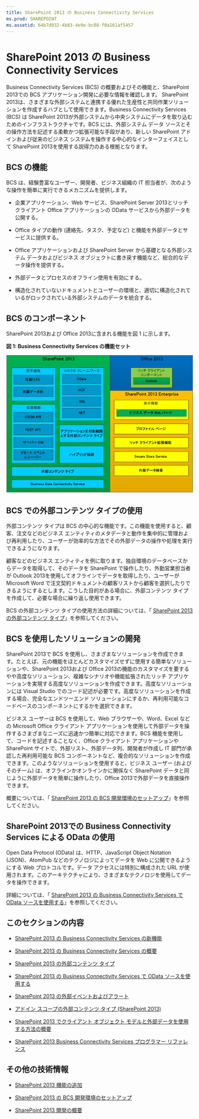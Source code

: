 ```yaml
---
title: SharePoint 2013 の Business Connectivity Services
ms.prod: SHAREPOINT
ms.assetid: 64b7d032-4b83-4e9e-bc08-f0a161af5457
---
```



# SharePoint 2013 の Business Connectivity Services
Business Connectivity Services (BCS) の概要およびその機能と、SharePoint 2013での BCS アプリケーション開発に必要な情報を確認します。
SharePoint 2013は、さまざまな外部システムと連携する優れた生産性と共同作業ソリューションを作成するハブとして使用できます。Business Connectivity Services (BCS) は SharePoint 2013が外部システムから中央システムにデータを取り込むためのインフラストラクチャです。BCS には、外部システム データ ソースとその操作方法を記述する柔軟かつ拡張可能な手段があり、新しい SharePoint アドインおよび従来のビジネス システムを操作する中心的なインターフェイスとして SharePoint 2013を使用する説得力のある根拠となります。
  
    
    


## BCS の機能
<a name="BCSoverview_Whatcanbcsdo"> </a>

BCS は、経験豊富なユーザー、開発者、ビジネス組織の IT 担当者が、次のような操作を簡単に実行できるメカニズムを提供します。
  
    
    

- 企業アプリケーション、Web サービス、SharePoint Server 2013とリッチ クライアント Office アプリケーションの OData サービスから外部データを公開する。
    
  
- Office タイプの動作 (連絡先、タスク、予定など) と機能を外部データとサービスに提供する。
    
  
- Office アプリケーションおよび SharePoint Server から基礎となる外部システム データおよびビジネス オブジェクトに書き戻す機能など、総合的なデータ操作を提供する。
    
  
- 外部データとプロセスのオフライン使用を有効にする。
    
  
- 構造化されていないドキュメントとユーザーの環境と、適切に構造化されているがロックされている外部システムのデータを統合する。
    
  

## BCS のコンポーネント
<a name="bkmk_Components"> </a>

SharePoint 2013および Office 2013に含まれる機能を図 1 に示します。
  
    
    

**図 1: Business Connectivity Services の機能セット**

  
    
    

  
    
    
![Business Connectivity Services 機能セット](images/BCSin2013FeatureSet.jpg)
  
    
    

  
    
    

  
    
    

## BCS での外部コンテンツ タイプの使用
<a name="bkmk_UsingECTs"> </a>

外部コンテンツ タイプは BCS の中心的な機能です。この機能を使用すると、顧客、注文などのビジネス エンティティのメタデータと動作を集中的に管理および再利用したり、ユーザーが効率的な方法でその外部データの操作や処理を実行できるようになります。
  
    
    
顧客などのビジネス エンティティを例に取ります。独自環境のデータベースからデータを取得して、そのデータを SharePoint で操作したり、外勤営業担当者が Outlook 2013を使用してオフラインでデータを取得したり、ユーザーが Microsoft Word で注文契約ドキュメントの顧客リストから顧客を選択したりできるようにするとします。こうした目的がある場合に、外部コンテンツ タイプを作成して、必要な場合に繰り返し使用できます。
  
    
    
BCS の外部コンテンツ タイプの使用方法の詳細については、「 [SharePoint 2013 の外部コンテンツ タイプ](external-content-types-in-sharepoint-2013.md)」を参照してください。
  
    
    

## BCS を使用したソリューションの開発
<a name="bkmk_DevelopingSolutionsUsingBCS"> </a>

SharePoint 2013で BCS を使用し、さまざまなソリューションを作成できます。たとえば、元の機能をほとんどカスタマイズせずに使用する簡単なソリューションや、SharePoint 2013および Office 2013の機能のカスタマイズを要するやや高度なソリューション、複雑なシナリオや機能拡張されたリッチ アプリケーションを実現する高度なソリューションを作成できます。高度なソリューションには Visual Studio でのコード記述が必要です。高度なソリューションを作成する場合、完全なエンドツーエンド ソリューションにするか、再利用可能なコードベースのコンポーネントにするかを選択できます。
  
    
    
ビジネス ユーザーは BCS を使用して、Web ブラウザーや、Word、Excel などの Microsoft Office クライアント アプリケーションを使用して外部データを操作するさまざまなニーズに迅速かつ簡単に対応できます。BCS 機能を使用して、コードを記述することなく、Office クライアント アプリケーションや SharePoint サイトで、外部リスト、外部データ列、開発者が作成し IT 部門が承認した再利用可能な BCS コンポーネントなど、複合的なソリューションを作成できます。このようなソリューションを使用すると、ビジネス ユーザー (およびそのチーム) は、オフラインかオンラインかに関係なく SharePoint データと同じように外部データを簡単に操作したり、Office 2013で外部データを直接操作できます。
  
    
    
概要については、「 [SharePoint 2013 の BCS 開発環境のセットアップ](setting-up-a-development-environment-for-bcs-in-sharepoint-2013.md)」を参照してください。
  
    
    

## SharePoint 2013での Business Connectivity Services による OData の使用
<a name="bkmk_ODataInBCS"> </a>

Open Data Protocol (OData) は、HTTP、JavaScript Object Notation (JSON)、AtomPub などのテクノロジによってデータを Web に公開できるようにする Web プロトコルです。データ アクセスには特別に構成された URL が使用されます。このアーキテクチャにより、さまざまなテクノロジを使用してデータを操作できます。
  
    
    
詳細については、「 [SharePoint 2013 の Business Connectivity Services で OData ソースを使用する](using-odata-sources-with-business-connectivity-services-in-sharepoint-2013.md)」を参照してください。
  
    
    

## このセクションの内容
<a name="bkmk_inthissection"> </a>


-  [SharePoint 2013 の Business Connectivity Services の新機能](what-s-new-in-business-connectivity-services-in-sharepoint-2013.md)
    
  
-  [SharePoint 2013 の Business Connectivity Services の概要](get-started-with-business-connectivity-services-in-sharepoint-2013.md)
    
  
-  [SharePoint 2013 の外部コンテンツ タイプ](external-content-types-in-sharepoint-2013.md)
    
  
-  [SharePoint 2013 の Business Connectivity Services で OData ソースを使用する](using-odata-sources-with-business-connectivity-services-in-sharepoint-2013.md)
    
  
-  [SharePoint 2013 の外部イベントおよびアラート](external-events-and-alerts-in-sharepoint-2013.md)
    
  
-  [アドイン スコープの外部コンテンツ タイプ (SharePoint 2013)](add-in-scoped-external-content-types-in-sharepoint-2013.md)
    
  
-  [SharePoint 2013 でクライアント オブジェクト モデルと外部データを使用する方法の概要](get-started-using-the-client-object-model-with-external-data-in-sharepoint-2013.md)
    
  
-  [SharePoint 2013 Business Connectivity Services プログラマー リファレンス](business-connectivity-services-programmers-reference-for-sharepoint-2013.md)
    
  

## その他の技術情報
<a name="bkmk_AdditionalResources"> </a>


-  [SharePoint 2013 機能の追加](add-sharepoint-2013-capabilities.md)
    
  
-  [SharePoint 2013 の BCS 開発環境のセットアップ](setting-up-a-development-environment-for-bcs-in-sharepoint-2013.md)
    
  
-  [SharePoint 2013 開発の概要](sharepoint-2013-development-overview.md)
    
  

